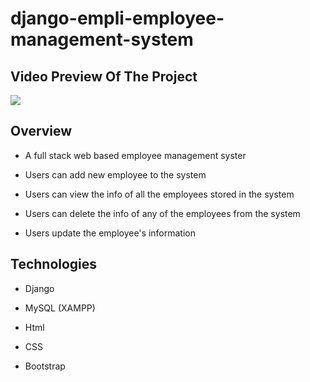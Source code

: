 # django-empli-employee-management-system

## Video Preview Of The Project

![](https://github.com/faria-karim-porna/django-empli-employee-management-system/blob/main/video-preview.gif)

## Overview 

* A full stack web based employee management syster

* Users can add new employee to the system

* Users can view the info of all the employees stored in the system

* Users can delete the info of any of the employees from the system

* Users update the employee's information


## Technologies 

* Django

* MySQL (XAMPP)

* Html

* CSS

* Bootstrap


